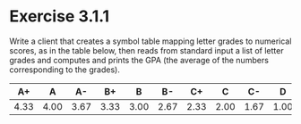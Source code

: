 # Exercise 3.1.1

Write a client that creates a symbol table mapping letter grades to numerical scores,
as in the table below, then reads from standard input a list of letter grades and
computes and prints the GPA (the average of the numbers corresponding to the grades).

| A+   | A    | A-   | B+   | B    | B-   | C+   | C    | C-   | D    | F    |
|------|------|------|------|------|------|------|------|------|------|------|
| 4.33 | 4.00 | 3.67 | 3.33 | 3.00 | 2.67 | 2.33 | 2.00 | 1.67 | 1.00 | 0.00 |